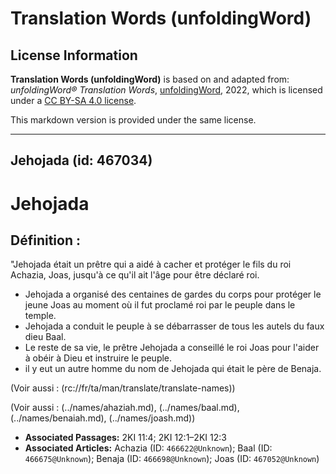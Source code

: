 # Translation Words (unfoldingWord)

## License Information

**Translation Words (unfoldingWord)** is based on and adapted from: _unfoldingWord® Translation Words_, [unfoldingWord](https://unfoldingword.org/utw), 2022, which is licensed under a [CC BY-SA 4.0 license](https://creativecommons.org/licenses/by-sa/4.0/legalcode.en).

This markdown version is provided under the same license.



--------------------------------

## Jehojada (id: 467034)

Jehojada
========

Définition :
------------

"Jehojada était un prêtre qui a aidé à cacher et protéger le fils du roi Achazia, Joas, jusqu'à ce qu'il ait l'âge pour être déclaré roi.

* Jehojada a organisé des centaines de gardes du corps pour protéger le jeune Joas au moment où il fut proclamé roi par le peuple dans le temple.
* Jehojada a conduit le peuple à se débarrasser de tous les autels du faux dieu Baal.
* Le reste de sa vie, le prêtre Jehojada a conseillé le roi Joas pour l'aider à obéir à Dieu et instruire le peuple.
* il y eut un autre homme du nom de Jehojada qui était le père de Benaja.

(Voir aussi : (rc://fr/ta/man/translate/translate\-names))

(Voir aussi : (../names/ahaziah.md), (../names/baal.md), (../names/benaiah.md), (../names/joash.md))

* **Associated Passages:** 2KI 11:4; 2KI 12:1–2KI 12:3
* **Associated Articles:** Achazia (ID: `466622@Unknown`); Baal (ID: `466675@Unknown`); Benaja (ID: `466698@Unknown`); Joas (ID: `467052@Unknown`)

